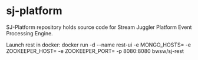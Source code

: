 # sj-platform
SJ-Platform repository holds source code for Stream Juggler Platform Event Processing Engine.

Launch rest in docker:
docker run -d --name rest-ui -e MONGO_HOSTS=<mongo hostS> -e ZOOKEEPER_HOST=<zk host> -e ZOOKEEPER_PORT=<zk port> -p 8080:8080 bwsw/sj-rest
